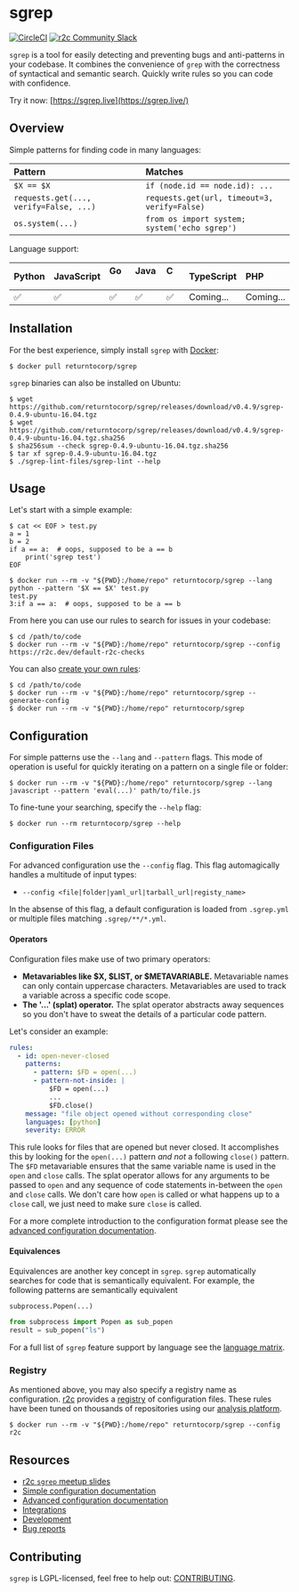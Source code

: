 # sgrep

[![CircleCI](https://circleci.com/gh/returntocorp/sgrep.svg?style=svg)](https://circleci.com/gh/returntocorp/sgrep)
[![r2c Community Slack](https://img.shields.io/badge/r2c_slack-join-brightgreen?style=flat&logo=slack&labelColor=4A154B)](https://join.slack.com/t/r2c-community/shared_invite/enQtNjU0NDYzMjAwODY4LWE3NTg1MGNhYTAwMzk5ZGRhMjQ2MzVhNGJiZjI1ZWQ0NjQ2YWI4ZGY3OGViMGJjNzA4ODQ3MjEzOWExNjZlNTA)

`sgrep` is a tool for easily detecting and preventing bugs and anti-patterns in
your codebase. It combines the convenience of `grep` with the correctness of
syntactical and semantic search. Quickly write rules so you can code with
confidence.

Try it now: [https://sgrep.live](https://sgrep.live/)

## Overview

Simple patterns for finding code in many languages:

| **Pattern** | **Matches** |
| :--- | :--- |
| `$X == $X` | `if (node.id == node.id): ...` |
| `requests.get(..., verify=False, ...)` | `requests.get(url, timeout=3, verify=False)` |
| `os.system(...)` | `from os import system; system('echo sgrep')` |

Language support:

| **Python** | **JavaScript** | **Go &nbsp; &nbsp; &nbsp;** | **Java &nbsp;** | **C &nbsp; &nbsp; &nbsp; &nbsp;** | **TypeScript** | **PHP &nbsp; &nbsp;** |
| :--- | :--- | :--- | :--- | :--- | :--- | :--- |
| ✅ | ✅ | ✅ | ✅ | ✅ | Coming... | Coming... |

## Installation

For the best experience, simply install `sgrep` with [Docker](https://docs.docker.com/install/):

```
$ docker pull returntocorp/sgrep
```

`sgrep` binaries can also be installed on Ubuntu:

```
$ wget https://github.com/returntocorp/sgrep/releases/download/v0.4.9/sgrep-0.4.9-ubuntu-16.04.tgz
$ wget https://github.com/returntocorp/sgrep/releases/download/v0.4.9/sgrep-0.4.9-ubuntu-16.04.tgz.sha256
$ sha256sum --check sgrep-0.4.9-ubuntu-16.04.tgz.sha256
$ tar xf sgrep-0.4.9-ubuntu-16.04.tgz
$ ./sgrep-lint-files/sgrep-lint --help
```

## Usage

Let's start with a simple example:

```
$ cat << EOF > test.py
a = 1
b = 2
if a == a:  # oops, supposed to be a == b
    print('sgrep test')
EOF
```

```
$ docker run --rm -v "${PWD}:/home/repo" returntocorp/sgrep --lang python --pattern '$X == $X' test.py
test.py
3:if a == a:  # oops, supposed to be a == b
```

From here you can use our rules to search for issues in your codebase:

```
$ cd /path/to/code
$ docker run --rm -v "${PWD}:/home/repo" returntocorp/sgrep --config https://r2c.dev/default-r2c-checks
```

You can also [create your own rules](docs/config/advanced.md):

```
$ cd /path/to/code
$ docker run --rm -v "${PWD}:/home/repo" returntocorp/sgrep --generate-config
$ docker run --rm -v "${PWD}:/home/repo" returntocorp/sgrep
```

## Configuration

For simple patterns use the `--lang` and `--pattern` flags. This mode of
operation is useful for quickly iterating on a pattern on a single file or
folder:

```
$ docker run --rm -v "${PWD}:/home/repo" returntocorp/sgrep --lang javascript --pattern 'eval(...)' path/to/file.js
```

To fine-tune your searching, specify the `--help` flag:

```
$ docker run --rm returntocorp/sgrep --help
```

### Configuration Files

For advanced configuration use the `--config` flag. This flag automagically
handles a multitude of input types:

* `--config <file|folder|yaml_url|tarball_url|registy_name>`

In the absense of this flag, a default configuration is loaded from `.sgrep.yml`
or multiple files matching `.sgrep/**/*.yml`.

#### Operators

Configuration files make use of two primary operators:

* **Metavariables like $X, $LIST, or $METAVARIABLE.** Metavariable names can
only contain uppercase characters. Metavariables are used to track a variable
across a specific code scope.
* **The '...' (splat) operator.** The splat operator abstracts away sequences
so you don't have to sweat the details of a particular code pattern.

Let's consider an example:

```yaml
rules:
  - id: open-never-closed
    patterns:
      - pattern: $FD = open(...)
      - pattern-not-inside: |
          $FD = open(...)
          ...
          $FD.close()
    message: "file object opened without corresponding close"
    languages: [python]
    severity: ERROR
```

This rule looks for files that are opened but never closed. It accomplishes
this by looking for the `open(...)` pattern _and not_ a following `close()`
pattern. The `$FD` metavariable ensures that the same variable name is used
in the `open` and `close` calls. The splat operator allows for any arguments
to be passed to `open` and any sequence of code statements in-between the `open`
and `close` calls. We don't care how `open` is called or what happens up to
a `close` call, we just need to make sure `close` is called.

For a more complete introduction to the configuration format please see the
[advanced configuration documentation](docs/config/advanced.md).

#### Equivalences

Equivalences are another key concept in `sgrep`. `sgrep` automatically searches
for code that is semantically equivalent. For example, the following patterns
are semantically equivalent

```python
subprocess.Popen(...)
```

```python
from subprocess import Popen as sub_popen
result = sub_popen("ls")
```

For a full list of `sgrep` feature support by language see the
[language matrix](docs/matrix.md).

### Registry

As mentioned above, you may also specify a registry name as configuration.
[r2c](https://r2c.dev) provides a [registry](https://github.com/returntocorp/sgrep-rules)
of configuration files. These rules have been tuned on thousands of repositories
using our [analysis platform](https://app.r2c.dev).

```
$ docker run --rm -v "${PWD}:/home/repo" returntocorp/sgrep --config r2c
```

## Resources

* [r2c `sgrep` meetup slides](https://web-assets.r2c.dev/sgrep/r2c-sgrep-meetup-feb-2020.pdf)
* [Simple configuration documentation](docs/config/simple.md)
* [Advanced configuration documentation](docs/config/advanced.md)
* [Integrations](docs/integrations.md)
* [Development](docs/development.md)
* [Bug reports](https://github.com/returntocorp/sgrep/issues)

## Contributing

`sgrep` is LGPL-licensed, feel free to help out: [CONTRIBUTING](https://github.com/returntocorp/sgrep/blob/develop/CONTRIBUTING.md).
